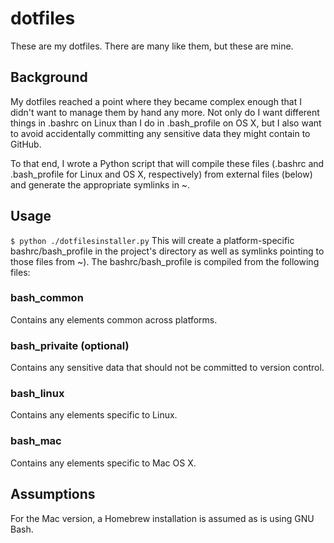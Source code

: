# dotfiles

These are my dotfiles. There are many like them, but these are mine.

## Background
My dotfiles reached a point where they became complex enough that I didn't want to manage them by hand any more. Not only do I want different things in .bashrc on Linux than I do in .bash_profile on OS X, but I also want to avoid accidentally committing any sensitive data they might contain to GitHub.

To that end, I wrote a Python script that will compile these files (.bashrc and .bash_profile for Linux and OS X, respectively) from external files (below) and generate the appropriate symlinks in ~.

## Usage
<code>$ python ./dotfilesinstaller.py</code>
This will create a platform-specific bashrc/bash_profile in the project's directory as well as symlinks pointing to those files from ~). The bashrc/bash_profile is compiled from the following files:

### bash_common
Contains any elements common across platforms.

### bash_privaite (optional)
Contains any sensitive data that should not be committed to version control.

### bash_linux
Contains any elements specific to Linux.

### bash_mac
Contains any elements specific to Mac OS X.

## Assumptions
For the Mac version, a Homebrew installation is assumed as is using GNU Bash.
